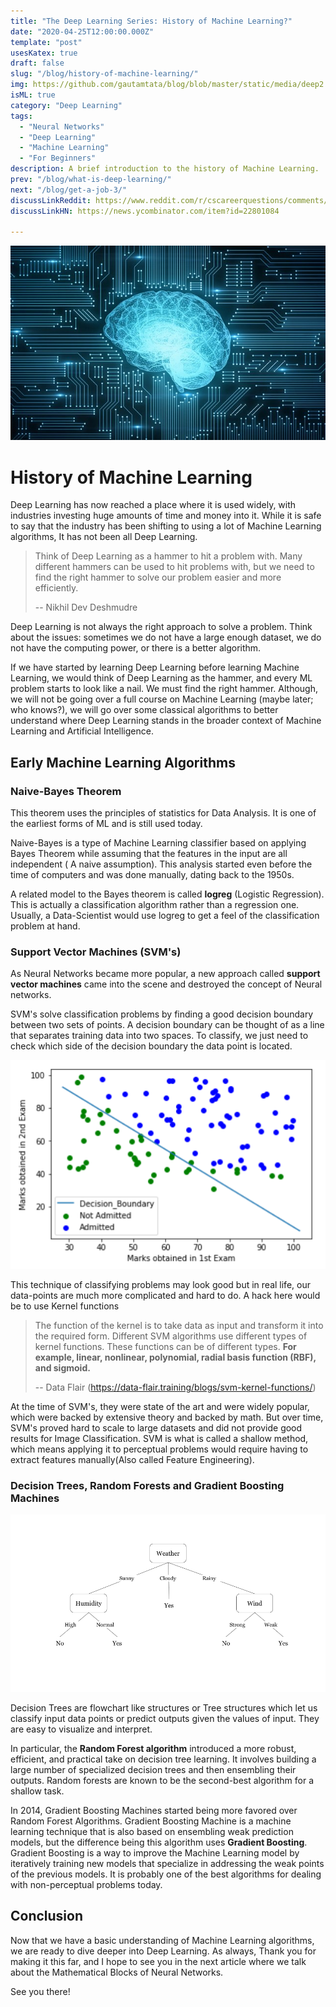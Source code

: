```yaml
---
title: "The Deep Learning Series: History of Machine Learning?"
date: "2020-04-25T12:00:00.000Z"
template: "post"
usesKatex: true
draft: false
slug: "/blog/history-of-machine-learning/"
img: https://github.com/gautamtata/blog/blob/master/static/media/deep2.jpg?raw=true
isML: true
category: "Deep Learning"
tags:
  - "Neural Networks"
  - "Deep Learning"
  - "Machine Learning"
  - "For Beginners"
description: A brief introduction to the history of Machine Learning.
prev: "/blog/what-is-deep-learning/"
next: "/blog/get-a-job-3/"
discussLinkReddit: https://www.reddit.com/r/cscareerquestions/comments/fwg4xe/feedbackadvice_on_blog/
discussLinkHN: https://news.ycombinator.com/item?id=22801084

---
```

![Learning](https://github.com/gautamtata/blog/blob/master/static/media/deeplearning/learning2.jpg?raw=true)

# History of Machine Learning

Deep Learning has now reached a place where it is used widely, with industries investing huge amounts of time and money into it. While it is safe to say that the industry has been shifting to using a lot of Machine Learning algorithms, It has not been all Deep Learning.

> Think of Deep Learning as a hammer to hit a problem with. Many different hammers can be used to hit problems with, but we need to find the right hammer to solve our problem easier and more efficiently. 
>
> -- Nikhil Dev Deshmudre

Deep Learning is not always the right approach to solve a problem. Think about the issues: sometimes we do not have a large enough dataset, we do not have the computing power, or there is a better algorithm. 

If we have started by learning Deep Learning before learning Machine Learning, we would think of Deep Learning as the hammer, and every ML problem starts to look like a nail. We must find the right hammer. Although, we will not be going over a full course on Machine Learning (maybe later; who knows?), we will go over some classical algorithms to better understand where Deep Learning stands in the broader context of Machine Learning and Artificial Intelligence.

## Early Machine Learning Algorithms

### Naive-Bayes Theorem

This theorem uses the principles of statistics for Data Analysis. It is one of the earliest forms of ML and is still used today.

Naive-Bayes is a type of Machine Learning classifier based on applying Bayes Theorem while assuming that the features in the input are all independent ( A naive assumption). This analysis started even before the time of computers and was done manually, dating back to the 1950s.

A related model to the Bayes theorem is called **logreg** (Logistic Regression). This is actually a classification algorithm rather than a regression one. Usually, a Data-Scientist would use logreg to get a feel of the classification problem at hand.

### Support Vector Machines (SVM's)

As Neural Networks became more popular, a new approach called **support vector machines** came into the scene and destroyed the concept of Neural networks.

SVM's solve classification problems by finding a good decision boundary between two sets of points. A decision boundary can be thought of as a line that separates training data into two spaces. To classify, we just need to check which side of the decision boundary the data point is located.

![Decision Boundary -- Towards Data Science](https://github.com/gautamtata/blog/blob/master/static/media/deeplearning/decisionBoundary.png?raw=true)

This technique of classifying problems may look good but in real life, our data-points are much more complicated and hard to do. A hack here would be to use Kernel functions

> The function of the kernel is to take data as input and transform it into the required form. Different SVM algorithms use different types of kernel functions. These functions can be of different types. **For example, linear, nonlinear, polynomial, radial basis function (RBF), and sigmoid.**
>
> -- Data Flair (https://data-flair.training/blogs/svm-kernel-functions/)

At the time of SVM's, they were state of the art and were widely popular, which were backed by extensive theory and backed by math. But over time, SVM's proved hard to scale to large datasets and did not provide good results for Image Classification. SVM is what is called a shallow method, which means applying it to perceptual problems would require having to extract features manually(Also called Feature Engineering).

### Decision Trees, Random Forests and Gradient Boosting Machines

![Decision Trees](https://github.com/gautamtata/blog/blob/master/static/media/deeplearning/decisionTree.png?raw=true)

Decision Trees are flowchart like structures or Tree structures which let us classify input data points or predict outputs given the values of input. They are easy to visualize and interpret.

In particular, the **Random Forest algorithm** introduced a more robust, efficient, and practical take on decision tree learning. It involves building a large number of specialized decision trees and then ensembling their outputs. Random forests are known to be the second-best algorithm for a shallow task. 

In 2014, Gradient Boosting Machines started being more favored over Random Forest Algorithms. Gradient Boosting Machine is a machine learning technique that is also based on ensembling weak prediction models, but the difference being this algorithm uses **Gradient Boosting**. Gradient Boosting is a way to improve the Machine Learning model by iteratively training new models that specialize in addressing the weak points of the previous models. It is probably one of the best algorithms for dealing with non-perceptual problems today.

## Conclusion

Now that we have a basic understanding of Machine Learning algorithms, we are ready to dive deeper into Deep Learning. As always, Thank you for making it this far, and I hope to see you in the next article where we talk about the Mathematical Blocks of Neural Networks. 

See you there! 